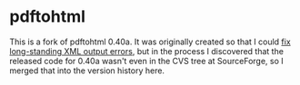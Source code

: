 # pdftohtml

This is a fork of pdftohtml 0.40a.  It was originally created so that I could
[fix long-standing XML output errors](http://marc.info/?l=pdftohtml-general&m=123159307310803&q=p3),
but in the process I discovered that the released code for 0.40a wasn't even in
the CVS tree at SourceForge, so I merged that into the version history here.
